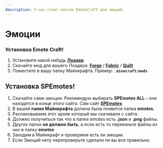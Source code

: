 ```yaml
---
description: У нас стоит плагин EmoteCraft для эмоций.
---
```


# Эмоции

### Установка Emote Craft!

1. Установите какой нибудь [**Лоадер**](./)
2. Скачайте мод для вашего Лоадера: [**Forge**](https://modrinth.com/mod/emotecraft/changelog?l=forge) / [**Fabric**](https://modrinth.com/mod/emotecraft/changelog?l=fabric) / [**Quilt**](https://modrinth.com/mod/emotecraft/changelog?l=fabric)
3. Поместите в вашу папку Майнкрафта. Пример: **`.minecraft/mods`**

## Установка SPEmotes!

1. Скачайте сами эмоции. Рекомендую выбирать **SPEmotes ALL -** они находятся в конце этого сайта. Сам сайт [**SPEmotes**](https://docs.google.com/document/d/1mIh0roUFZ3xiROibgymcMNu6nrD6hrXF18rTmp0SkB4/edit)
2. В вашей **папке Майнкрафта** должна была появится папка **emotes.**
3. Распаковываем этот архив который мы скачивали с сайта.
4. Должно получиться так что в папке emotes есть **.json** и **.png** файлы.
5. Других папок **не должно быть**, а если есть то перекиньте файлы из них в папку **emotes**
6. Заходим в Майнкрафт и проверяем есть ли эмоции.
7. Если Эмоций нету перепроверьте сделали ли вы все правильно.
